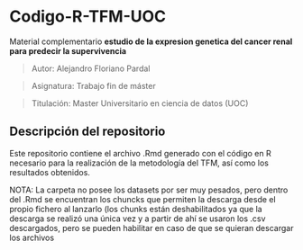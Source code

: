 # Codigo-R-TFM-UOC
Material complementario **estudio de la expresion genetica del cancer renal para predecir la supervivencia**

> Autor: Alejandro Floriano Pardal

> Asignatura: Trabajo fin de máster 

> Titulación: Master Universitario en ciencia de datos (UOC)

Descripción del repositorio
---

Este repositorio contiene el archivo .Rmd generado con el código en R necesario para la realización de la metodología del TFM, así como los resultados obtenidos.

NOTA: La carpeta no posee los datasets por ser muy pesados, pero dentro del .Rmd se encuentran los chuncks que permiten la descarga desde el propio fichero al lanzarlo (los chunks están deshabilitados ya que la descarga se realizó una única vez y a partir de ahí se usaron los .csv descargados, pero se pueden habilitar en caso de que se quieran descargar los archivos


